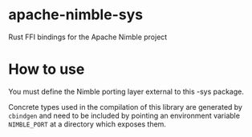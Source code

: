 # apache-nimble-sys
Rust FFI bindings for the Apache Nimble project

# How to use
You must define the Nimble porting layer external to this -sys package.

Concrete types used in the compilation of this library are generated by
`cbindgen` and need to be included by pointing an environment variable
`NIMBLE_PORT` at a directory which exposes them.
